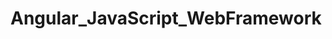 # Angular_JavaScript_WebFramework   
               
       
    
      
          
     
             
    
    
     

